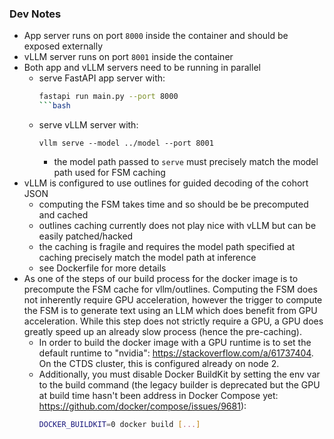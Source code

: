 
### Dev Notes

* App server runs on port `8000` inside the container and should be exposed externally
* vLLM server runs on port `8001` inside the container
* Both app and vLLM servers need to be running in parallel
    * serve FastAPI app server with:
        ```bash
        fastapi run main.py --port 8000
        ```bash
    * serve vLLM server with:
        ```
        vllm serve --model ../model --port 8001
        ```
        * the model path passed to `serve` must precisely match the model path used for FSM caching
* vLLM is configured to use outlines for guided decoding of the cohort JSON
    * computing the FSM takes time and so should be be precomputed and cached
    * outlines caching currently does not play nice with vLLM but can be easily patched/hacked
    * the caching is fragile and requires the model path specified at caching precisely match the model path at inference
    * see Dockerfile for more details
* As one of the steps of our build process for the docker image is to precompute the FSM cache for vllm/outlines. Computing the FSM does not inherently require GPU acceleration, however the trigger to compute the FSM is to generate text using an LLM which does benefit from GPU acceleration. While this step does not strictly require a GPU, a GPU does greatly speed up an already slow process (hence the pre-caching).
    * In order to build the docker image with a GPU runtime is to set the default runtime to "nvidia": https://stackoverflow.com/a/61737404. On the CTDS cluster, this is configured already on node 2.
    * Additionally, you must disable Docker BuildKit by setting the env var to the build command (the legacy builder is deprecated but the GPU at build time hasn't been address in Docker Compose yet: https://github.com/docker/compose/issues/9681):
        ```bash
        DOCKER_BUILDKIT=0 docker build [...]
        ```